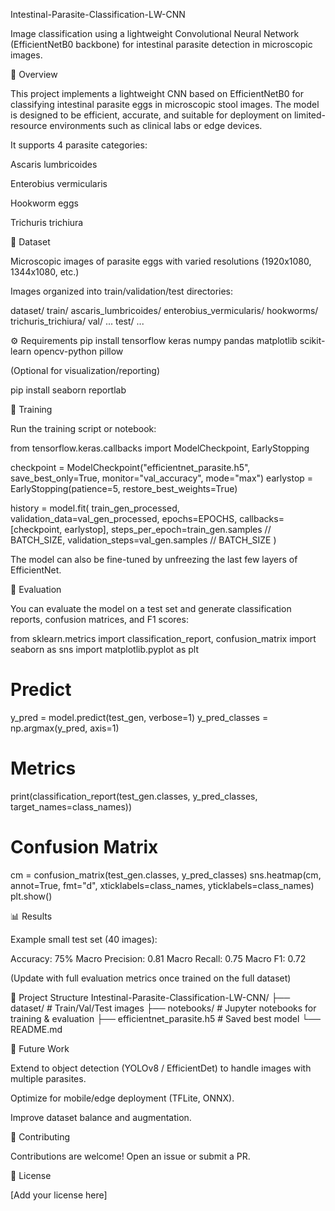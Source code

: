 Intestinal-Parasite-Classification-LW-CNN

Image classification using a lightweight Convolutional Neural Network (EfficientNetB0 backbone) for intestinal parasite detection in microscopic images.

📌 Overview

This project implements a lightweight CNN based on EfficientNetB0 for classifying intestinal parasite eggs in microscopic stool images. The model is designed to be efficient, accurate, and suitable for deployment on limited-resource environments such as clinical labs or edge devices.

It supports 4 parasite categories:

Ascaris lumbricoides

Enterobius vermicularis

Hookworm eggs

Trichuris trichiura

📂 Dataset

Microscopic images of parasite eggs with varied resolutions (1920x1080, 1344x1080, etc.)

Images organized into train/validation/test directories:

dataset/
  train/
    ascaris_lumbricoides/
    enterobius_vermicularis/
    hookworms/
    trichuris_trichiura/
  val/
    ...
  test/
    ...

⚙️ Requirements
pip install tensorflow keras numpy pandas matplotlib scikit-learn opencv-python pillow


(Optional for visualization/reporting)

pip install seaborn reportlab

🚀 Training

Run the training script or notebook:

from tensorflow.keras.callbacks import ModelCheckpoint, EarlyStopping

checkpoint = ModelCheckpoint("efficientnet_parasite.h5", save_best_only=True, monitor="val_accuracy", mode="max")
earlystop = EarlyStopping(patience=5, restore_best_weights=True)

history = model.fit(
    train_gen_processed,
    validation_data=val_gen_processed,
    epochs=EPOCHS,
    callbacks=[checkpoint, earlystop],
    steps_per_epoch=train_gen.samples // BATCH_SIZE,
    validation_steps=val_gen.samples // BATCH_SIZE
)


The model can also be fine-tuned by unfreezing the last few layers of EfficientNet.

🧪 Evaluation

You can evaluate the model on a test set and generate classification reports, confusion matrices, and F1 scores:

from sklearn.metrics import classification_report, confusion_matrix
import seaborn as sns
import matplotlib.pyplot as plt

# Predict
y_pred = model.predict(test_gen, verbose=1)
y_pred_classes = np.argmax(y_pred, axis=1)

# Metrics
print(classification_report(test_gen.classes, y_pred_classes, target_names=class_names))

# Confusion Matrix
cm = confusion_matrix(test_gen.classes, y_pred_classes)
sns.heatmap(cm, annot=True, fmt="d", xticklabels=class_names, yticklabels=class_names)
plt.show()

📊 Results

Example small test set (40 images):

Accuracy: 75%
Macro Precision: 0.81
Macro Recall: 0.75
Macro F1: 0.72


(Update with full evaluation metrics once trained on the full dataset)

📁 Project Structure
Intestinal-Parasite-Classification-LW-CNN/
├── dataset/               # Train/Val/Test images
├── notebooks/             # Jupyter notebooks for training & evaluation
├── efficientnet_parasite.h5 # Saved best model
└── README.md

🔮 Future Work

Extend to object detection (YOLOv8 / EfficientDet) to handle images with multiple parasites.

Optimize for mobile/edge deployment (TFLite, ONNX).

Improve dataset balance and augmentation.

🤝 Contributing

Contributions are welcome! Open an issue or submit a PR.

📜 License

[Add your license here]
